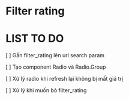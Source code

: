 # Filter rating

# LIST TO DO

[ ] Gắn filter_rating lên url search param

[ ] Tạo component Radio và Radio.Group

[ ] Xử lý radio khi refresh lại không bị mất giá trị

[ ] Xử lý khi muốn bỏ filter_rating

